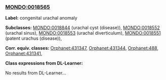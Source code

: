 
### [MONDO:0018565](http://purl.obolibrary.org/obo/MONDO_0018565)
**Label:** congenital urachal anomaly

**Subclasses:** [MONDO:0018844](http://purl.obolibrary.org/obo/MONDO_0018844) (urachal cyst (disease)), [MONDO:0018552](http://purl.obolibrary.org/obo/MONDO_0018552) (urachal sinus), [MONDO:0018553](http://purl.obolibrary.org/obo/MONDO_0018553) (urachal diverticulum), [MONDO:0018551](http://purl.obolibrary.org/obo/MONDO_0018551) (patent urachus (disease)), 

**Corr. equiv. classes:** [Orphanet:431347](http://www.orpha.net/ORDO/Orphanet_431347), [Orphanet:431344](http://www.orpha.net/ORDO/Orphanet_431344), [Orphanet:488](http://www.orpha.net/ORDO/Orphanet_488), [Orphanet:431341](http://www.orpha.net/ORDO/Orphanet_431341), 

**Class expressions from DL-Learner:**

No results from DL-Learner...



